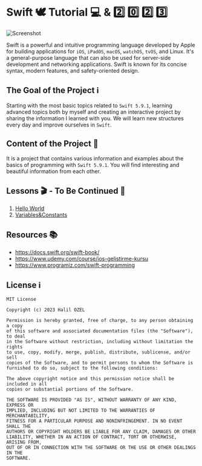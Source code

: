 # Swift 🕊 Tutorial 💻 & 2️⃣ 0️⃣ 2️⃣ 3️⃣

![Screenshot](https://miro.medium.com/max/1400/1*4IWsNF0FGF9zhMuipgN5Tw.jpeg)

Swift is a powerful and intuitive programming language developed by Apple for building applications for `iOS`, `iPadOS`, `macOS`, `watchOS`, `tvOS`, and Linux. It's a general-purpose language that can also be used for server-side development and networking applications. Swift is known for its concise syntax, modern features, and safety-oriented design.

## The Goal of the Project ℹ️

Starting with the most basic topics related to `Swift 5.9.1`, learning advanced topics both by myself and creating an interactive project by sharing the information I learned with you. We will learn new structures every day and improve ourselves in `Swift`.

## Content of the Project 👀
It is a project that contains various information and examples about the basics of programming with `Swift 5.9.1`. You will find interesting and beautiful information from each other.

## Lessons 🎬 - To Be Continued 👀

1. [Hello World](https://github.com/halilozel1903/SwiftTutorial2022/blob/main/%2301-HelloWorld.playground/Contents.swift)
2. [Variables&Constants](https://github.com/halilozel1903/SwiftTutorial2022/blob/main/%2302-Variables%26Constants.playground/Contents.swift)


## Resources 📚

-  https://docs.swift.org/swift-book/
-  https://www.udemy.com/course/ios-gelistirme-kursu
-  https://www.programiz.com/swift-programming


## License ℹ️
```
MIT License

Copyright (c) 2023 Halil OZEL

Permission is hereby granted, free of charge, to any person obtaining a copy
of this software and associated documentation files (the "Software"), to deal
in the Software without restriction, including without limitation the rights
to use, copy, modify, merge, publish, distribute, sublicense, and/or sell
copies of the Software, and to permit persons to whom the Software is
furnished to do so, subject to the following conditions:

The above copyright notice and this permission notice shall be included in all
copies or substantial portions of the Software.

THE SOFTWARE IS PROVIDED "AS IS", WITHOUT WARRANTY OF ANY KIND, EXPRESS OR
IMPLIED, INCLUDING BUT NOT LIMITED TO THE WARRANTIES OF MERCHANTABILITY,
FITNESS FOR A PARTICULAR PURPOSE AND NONINFRINGEMENT. IN NO EVENT SHALL THE
AUTHORS OR COPYRIGHT HOLDERS BE LIABLE FOR ANY CLAIM, DAMAGES OR OTHER
LIABILITY, WHETHER IN AN ACTION OF CONTRACT, TORT OR OTHERWISE, ARISING FROM,
OUT OF OR IN CONNECTION WITH THE SOFTWARE OR THE USE OR OTHER DEALINGS IN THE
SOFTWARE.
```
 
